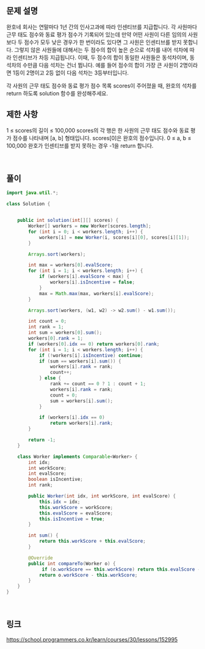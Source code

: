 ## 문제 설명
완호네 회사는 연말마다 1년 간의 인사고과에 따라 인센티브를 지급합니다. 각 사원마다 근무 태도 점수와 동료 평가 점수가 기록되어 있는데 만약 어떤 사원이 다른 임의의 사원보다 두 점수가 모두 낮은 경우가 한 번이라도 있다면 그 사원은 인센티브를 받지 못합니다. 그렇지 않은 사원들에 대해서는 두 점수의 합이 높은 순으로 석차를 내어 석차에 따라 인센티브가 차등 지급됩니다. 이때, 두 점수의 합이 동일한 사원들은 동석차이며, 동석차의 수만큼 다음 석차는 건너 뜁니다. 예를 들어 점수의 합이 가장 큰 사원이 2명이라면 1등이 2명이고 2등 없이 다음 석차는 3등부터입니다.

각 사원의 근무 태도 점수와 동료 평가 점수 목록 scores이 주어졌을 때, 완호의 석차를 return 하도록 solution 함수를 완성해주세요.

## 제한 사항
1 ≤ scores의 길이 ≤ 100,000
scores의 각 행은 한 사원의 근무 태도 점수와 동료 평가 점수를 나타내며 [a, b] 형태입니다.
scores[0]은 완호의 점수입니다.
0 ≤ a, b ≤ 100,000
완호가 인센티브를 받지 못하는 경우 -1을 return 합니다.

<br>

## 풀이
```java
import java.util.*;

class Solution {


    public int solution(int[][] scores) {
        Worker[] workers = new Worker[scores.length];
        for (int i = 0; i < workers.length; i++) {
            workers[i] = new Worker(i, scores[i][0], scores[i][1]);
        }

        Arrays.sort(workers);

        int max = workers[0].evalScore;
        for (int i = 1; i < workers.length; i++) {
            if (workers[i].evalScore < max) {
                workers[i].isIncentive = false;
            }
            max = Math.max(max, workers[i].evalScore);
        }

        Arrays.sort(workers, (w1, w2) -> w2.sum() - w1.sum());

        int count = 0;
        int rank = 1;
        int sum = workers[0].sum();
        workers[0].rank = 1;
        if (workers[0].idx == 0) return workers[0].rank;
        for (int i = 1; i < workers.length; i++) {
            if (!workers[i].isIncentive) continue;
            if (sum == workers[i].sum()) {
                workers[i].rank = rank;
                count++;
            } else {
                rank += count == 0 ? 1 : count + 1;
                workers[i].rank = rank;
                count = 0;
                sum = workers[i].sum();
            }

            if (workers[i].idx == 0)
                return workers[i].rank;
        }

        return -1;
    }

    class Worker implements Comparable<Worker> {
        int idx;
        int workScore;
        int evalScore;
        boolean isIncentive;
        int rank;

        public Worker(int idx, int workScore, int evalScore) {
            this.idx = idx;
            this.workScore = workScore;
            this.evalScore = evalScore;
            this.isIncentive = true;
        }

        int sum() {
            return this.workScore + this.evalScore;
        }

        @Override
        public int compareTo(Worker o) {
             if (o.workScore == this.workScore) return this.evalScore - o.evalScore;
            return o.workScore - this.workScore;
        }
    }
}
```

<br>

## 링크
https://school.programmers.co.kr/learn/courses/30/lessons/152995
